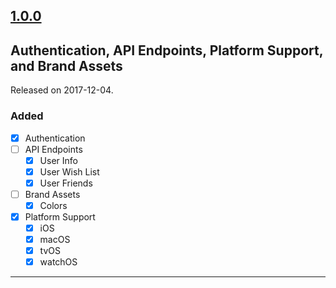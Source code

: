 ## [1.0.0](https://github.com/chrisdhaan/CDUntappdKit/releases/tag/1.0.0)
## Authentication, API Endpoints, Platform Support, and Brand Assets
Released on 2017-12-04.

### Added

- [x] Authentication
- [ ] API Endpoints
    - [x] User Info
    - [x] User Wish List
    - [x] User Friends
- [ ] Brand Assets
    - [x] Colors
- [x] Platform Support
    - [x] iOS
    - [x] macOS
    - [x] tvOS
    - [x] watchOS

---
